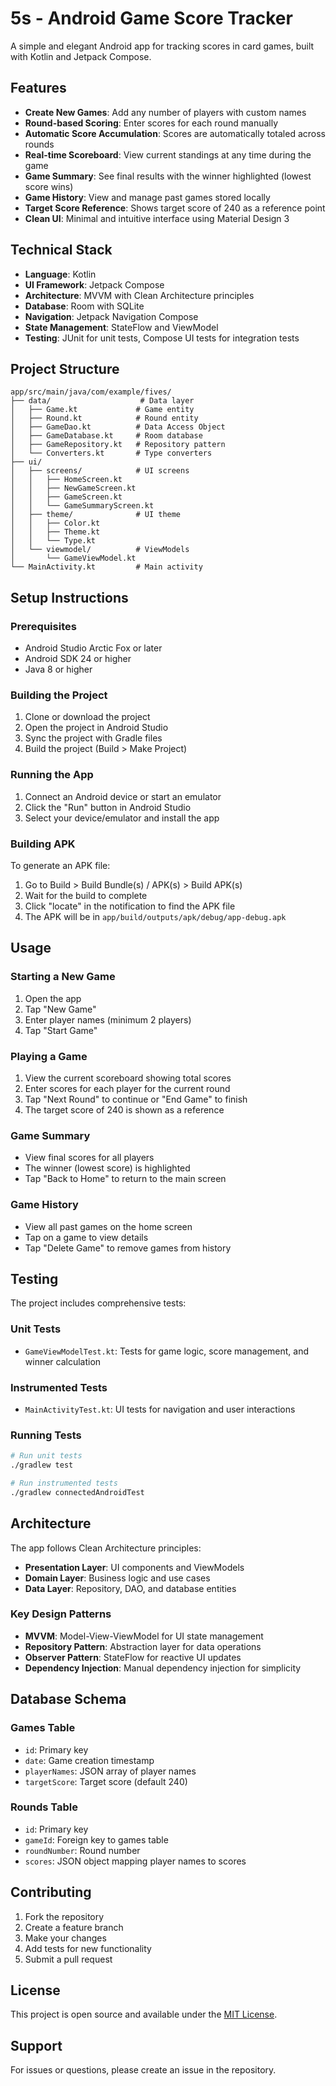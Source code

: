 # 5s - Android Game Score Tracker

A simple and elegant Android app for tracking scores in card games, built with Kotlin and Jetpack Compose.

## Features

- **Create New Games**: Add any number of players with custom names
- **Round-based Scoring**: Enter scores for each round manually
- **Automatic Score Accumulation**: Scores are automatically totaled across rounds
- **Real-time Scoreboard**: View current standings at any time during the game
- **Game Summary**: See final results with the winner highlighted (lowest score wins)
- **Game History**: View and manage past games stored locally
- **Target Score Reference**: Shows target score of 240 as a reference point
- **Clean UI**: Minimal and intuitive interface using Material Design 3

## Technical Stack

- **Language**: Kotlin
- **UI Framework**: Jetpack Compose
- **Architecture**: MVVM with Clean Architecture principles
- **Database**: Room with SQLite
- **Navigation**: Jetpack Navigation Compose
- **State Management**: StateFlow and ViewModel
- **Testing**: JUnit for unit tests, Compose UI tests for integration tests

## Project Structure

```
app/src/main/java/com/example/fives/
├── data/                    # Data layer
│   ├── Game.kt             # Game entity
│   ├── Round.kt            # Round entity
│   ├── GameDao.kt          # Data Access Object
│   ├── GameDatabase.kt     # Room database
│   ├── GameRepository.kt   # Repository pattern
│   └── Converters.kt       # Type converters
├── ui/
│   ├── screens/            # UI screens
│   │   ├── HomeScreen.kt
│   │   ├── NewGameScreen.kt
│   │   ├── GameScreen.kt
│   │   └── GameSummaryScreen.kt
│   ├── theme/              # UI theme
│   │   ├── Color.kt
│   │   ├── Theme.kt
│   │   └── Type.kt
│   └── viewmodel/          # ViewModels
│       └── GameViewModel.kt
└── MainActivity.kt         # Main activity
```

## Setup Instructions

### Prerequisites

- Android Studio Arctic Fox or later
- Android SDK 24 or higher
- Java 8 or higher

### Building the Project

1. Clone or download the project
2. Open the project in Android Studio
3. Sync the project with Gradle files
4. Build the project (Build > Make Project)

### Running the App

1. Connect an Android device or start an emulator
2. Click the "Run" button in Android Studio
3. Select your device/emulator and install the app

### Building APK

To generate an APK file:

1. Go to Build > Build Bundle(s) / APK(s) > Build APK(s)
2. Wait for the build to complete
3. Click "locate" in the notification to find the APK file
4. The APK will be in `app/build/outputs/apk/debug/app-debug.apk`

## Usage

### Starting a New Game

1. Open the app
2. Tap "New Game"
3. Enter player names (minimum 2 players)
4. Tap "Start Game"

### Playing a Game

1. View the current scoreboard showing total scores
2. Enter scores for each player for the current round
3. Tap "Next Round" to continue or "End Game" to finish
4. The target score of 240 is shown as a reference

### Game Summary

- View final scores for all players
- The winner (lowest score) is highlighted
- Tap "Back to Home" to return to the main screen

### Game History

- View all past games on the home screen
- Tap on a game to view details
- Tap "Delete Game" to remove games from history

## Testing

The project includes comprehensive tests:

### Unit Tests
- `GameViewModelTest.kt`: Tests for game logic, score management, and winner calculation

### Instrumented Tests
- `MainActivityTest.kt`: UI tests for navigation and user interactions

### Running Tests

```bash
# Run unit tests
./gradlew test

# Run instrumented tests
./gradlew connectedAndroidTest
```

## Architecture

The app follows Clean Architecture principles:

- **Presentation Layer**: UI components and ViewModels
- **Domain Layer**: Business logic and use cases
- **Data Layer**: Repository, DAO, and database entities

### Key Design Patterns

- **MVVM**: Model-View-ViewModel for UI state management
- **Repository Pattern**: Abstraction layer for data operations
- **Observer Pattern**: StateFlow for reactive UI updates
- **Dependency Injection**: Manual dependency injection for simplicity

## Database Schema

### Games Table
- `id`: Primary key
- `date`: Game creation timestamp
- `playerNames`: JSON array of player names
- `targetScore`: Target score (default 240)

### Rounds Table
- `id`: Primary key
- `gameId`: Foreign key to games table
- `roundNumber`: Round number
- `scores`: JSON object mapping player names to scores

## Contributing

1. Fork the repository
2. Create a feature branch
3. Make your changes
4. Add tests for new functionality
5. Submit a pull request

## License

This project is open source and available under the [MIT License](LICENSE).

## Support

For issues or questions, please create an issue in the repository.
